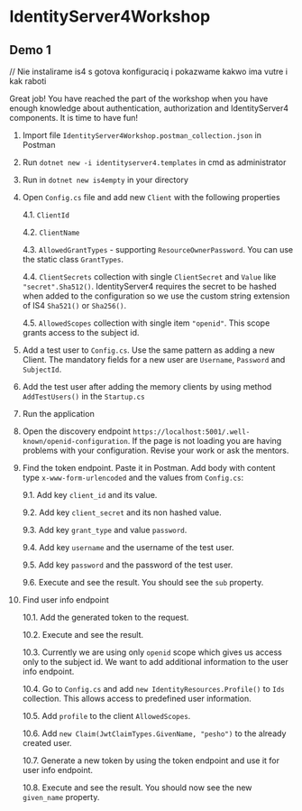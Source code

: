 # IdentityServer4Workshop

## Demo 1

// Nie instalirame is4 s gotova konfiguraciq i pokazwame kakwo ima vutre i kak raboti

Great job! You have reached the part of the workshop when you have enough knowledge about authentication, authorization and IdentityServer4 components. It is time to have fun!

1. Import file `IdentityServer4Workshop.postman_collection.json` in Postman

2. Run `dotnet new -i identityserver4.templates` in cmd as administrator

3. Run in `dotnet new is4empty` in your directory

4. Open `Config.cs` file and add new `Client` with the following properties

   4.1. `ClientId`

   4.2. `ClientName`

   4.3. `AllowedGrantTypes` - supporting `ResourceOwnerPassword`. You can use the static class `GrantTypes`.

   4.4. `ClientSecrets` collection with single `ClientSecret` and `Value` like `"secret".Sha512()`. IdentityServer4 requires the secret to be hashed when added to the configuration so we use the custom string extension of IS4 `Sha521()` or `Sha256()`.

   4.5. `AllowedScopes` collection with single item `"openid"`. This scope grants access to the subject id.

5. Add a test user to `Config.cs`. Use the same pattern as adding a new Client. The mandatory fields for a new user are `Username`, `Password` and `SubjectId`.

6. Add the test user after adding the memory clients by using method `AddTestUsers()` in the `Startup.cs`

7. Run the application

8. Open the discovery endpoint `https://localhost:5001/.well-known/openid-configuration`. If the page is not loading you are having problems with your configuration. Revise your work or ask the mentors.

9. Find the token endpoint. Paste it in Postman. Add body with content type `x-www-form-urlencoded` and the values from `Config.cs`:

   9.1. Add key `client_id` and its value.

   9.2. Add key `client_secret` and its non hashed value.

   9.3. Add key `grant_type` and value `password`.

   9.4. Add key `username` and the username of the test user.

   9.5. Add key `password` and the password of the test user.

   9.6. Execute and see the result. You should see the `sub` property.

10. Find user info endpoint

    10.1. Add the generated token to the request.

    10.2. Execute and see the result.

    10.3. Currently we are using only `openid` scope which gives us access only to the subject id. We want to add additional information to the user info endpoint.

    10.4. Go to `Config.cs` and add `new IdentityResources.Profile()` to `Ids` collection. This allows access to predefined user information.

    10.5. Add `profile` to the client `AllowedScopes`.

    10.6. Add `new Claim(JwtClaimTypes.GivenName, "pesho")` to the already created user.

    10.7. Generate a new token by using the token endpoint and use it for user info endpoint.

    10.8. Execute and see the result. You should now see the new `given_name` property.
